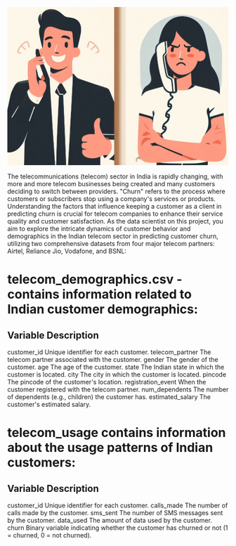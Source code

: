 ![customer_image](IMG_8811.png)

The telecommunications (telecom) sector in India is rapidly changing, with more and more telecom businesses being created and many customers deciding to switch between providers. "Churn" refers to the process where customers or subscribers stop using a company's services or products. Understanding the factors that influence keeping a customer as a client in predicting churn is crucial for telecom companies to enhance their service quality and customer satisfaction. As the data scientist on this project, you aim to explore the intricate dynamics of customer behavior and demographics in the Indian telecom sector in predicting customer churn, utilizing two comprehensive datasets from four major telecom partners: Airtel, Reliance Jio, Vodafone, and BSNL:

# telecom_demographics.csv - contains information related to Indian customer demographics:
## Variable	Description
customer_id 	Unique identifier for each customer.
telecom_partner 	The telecom partner associated with the customer.
gender 	The gender of the customer.
age 	The age of the customer.
state	The Indian state in which the customer is located.
city	The city in which the customer is located.
pincode	The pincode of the customer's location.
registration_event	When the customer registered with the telecom partner.
num_dependents	The number of dependents (e.g., children) the customer has.
estimated_salary	The customer's estimated salary.

# telecom_usage contains information about the usage patterns of Indian customers:
## Variable	Description
customer_id	Unique identifier for each customer.
calls_made	The number of calls made by the customer.
sms_sent	The number of SMS messages sent by the customer.
data_used	The amount of data used by the customer.
churn	Binary variable indicating whether the customer has churned or not (1 = churned, 0 = not churned).
